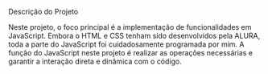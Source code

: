 Descrição do Projeto

Neste projeto, o foco principal é a implementação de funcionalidades em JavaScript. Embora o HTML e CSS tenham sido desenvolvidos pela ALURA, toda a parte do JavaScript foi cuidadosamente programada por mim. A função do JavaScript neste projeto é realizar as operações necessárias e garantir a interação direta e dinâmica com o código.
